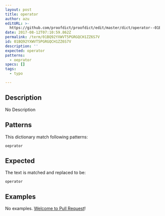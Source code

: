 ```yaml
---
layout: post
title: operator
author: azu
editURL: >-
  https://github.com/proofdict/proofdict/edit/master/dict/operator--01BQ92YXWVT5PGRGQCH1ZZ6S7V.yml
date: 2017-08-12T07:10:59.862Z
permalink: /term/01BQ92YXWVT5PGRGQCH1ZZ6S7V
id: 01BQ92YXWVT5PGRGQCH1ZZ6S7V
description: ''
expected: operator
patterns:
  - oeprator
specs: []
tags:
  - typo

---
```


## Description

No Description 

## Patterns

This dictionary match following patterns:

    oeprator

## Expected

The text is matched and replaced to be:

    operator

## Examples

No examples. [Welcome to Pull Request](https://github.com/jser/jser.info/edit/master/dict/operator--01BQ92YXWVT5PGRGQCH1ZZ6S7V.yml)!
